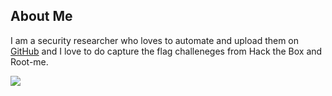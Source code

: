 ## About Me

I am a security researcher who loves to automate and upload them on  [GitHub](https://github.com/geek-repo/) and I love to do capture the flag challeneges from Hack the Box and Root-me.

![](https://media.giphy.com/media/YQitE4YNQNahy/giphy-downsized-large.gif)
